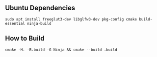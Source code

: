## Ubuntu Dependencies

    sudo apt install freeglut3-dev libglfw3-dev pkg-config cmake build-essential ninja-build

## How to Build

    cmake -H. -B.build -G Ninja && cmake --build .build
